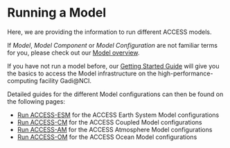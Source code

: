 # Running a Model

Here, we are providing the information to run different ACCESS models.

If *Model*, *Model Component* or *Model Configuration* are not familiar terms for you, please check out our [Model overview](../index.md).

If you have not run a model before, our [Getting Started Guide](./getting_started/access_to_gadi_at_nci.md) will give you the basics to access the Model infrastructure on the high-performance-computing facility Gadi@NCI.

Detailed guides for the different Model configurations can then be found on the following pages:  
-  [Run ACCESS-ESM](./running-access-esm.md) for the ACCESS Earth System Model configurations  
-  [Run ACCESS-CM](./running-access-cm.md) for the ACCESS Coupled Model configurations  
-  [Run ACCESS-AM](./running-access-am.md) for the ACCESS Atmosphere Model configurations  
-  [Run ACCESS-OM](./running-access-om.md) for the ACCESS Ocean Model configurations  